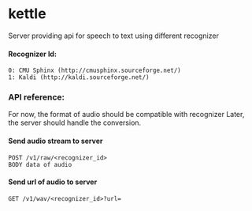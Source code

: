 kettle
==
Server providing api for speech to text using different recognizer

#### Recognizer Id:
```
0: CMU Sphinx (http://cmusphinx.sourceforge.net/)
1: Kaldi (http://kaldi.sourceforge.net/)
```

### API reference:
For now, the format of audio should be compatible with recognizer
Later, the server should handle the conversion.

#### Send audio stream to server
```
POST /v1/raw/<recognizer_id>
BODY data of audio
```
#### Send url of audio to server
```
GET /v1/wav/<recognizer_id>?url=
```
